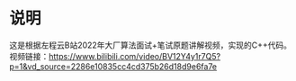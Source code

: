 # 说明
这是根据左程云B站2022年大厂算法面试+笔试原题讲解视频，实现的C++代码。  
视频链接：https://www.bilibili.com/video/BV12Y4y1r7Q5?p=1&vd_source=2286e10835cc4cd375b26d18d9e6fa7e
